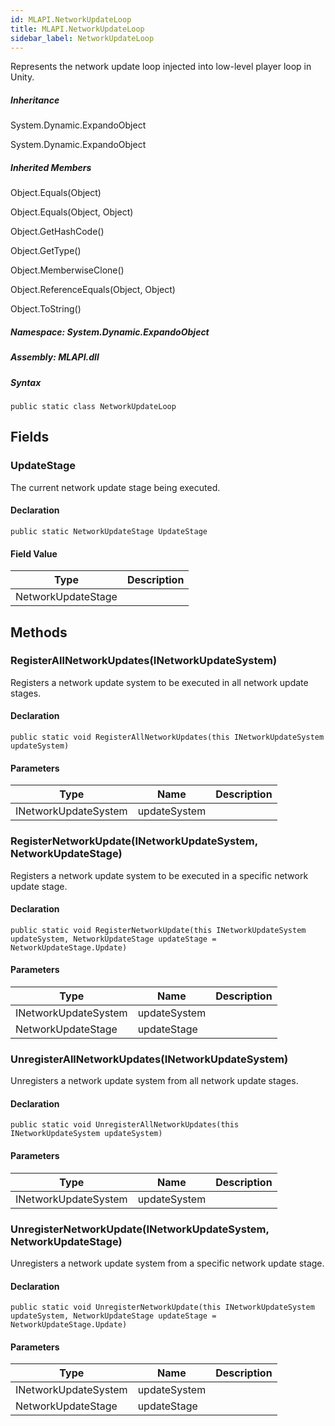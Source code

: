 ```yaml
---  
id: MLAPI.NetworkUpdateLoop  
title: MLAPI.NetworkUpdateLoop
sidebar_label: NetworkUpdateLoop
---
```


<div class="markdown level0 summary">

Represents the network update loop injected into low-level player loop
in Unity.

</div>

<div class="markdown level0 conceptual">

</div>

<div class="inheritance">

##### Inheritance

<div class="level0">

System.Dynamic.ExpandoObject

</div>

<div class="level1">

System.Dynamic.ExpandoObject

</div>

</div>

<div class="inheritedMembers">

##### Inherited Members

<div>

Object.Equals(Object)

</div>

<div>

Object.Equals(Object, Object)

</div>

<div>

Object.GetHashCode()

</div>

<div>

Object.GetType()

</div>

<div>

Object.MemberwiseClone()

</div>

<div>

Object.ReferenceEquals(Object, Object)

</div>

<div>

Object.ToString()

</div>

</div>

##### **Namespace**: System.Dynamic.ExpandoObject

##### **Assembly**: MLAPI.dll

##### Syntax

    public static class NetworkUpdateLoop

## Fields

### UpdateStage

<div class="markdown level1 summary">

The current network update stage being executed.

</div>

<div class="markdown level1 conceptual">

</div>

#### Declaration

    public static NetworkUpdateStage UpdateStage

#### Field Value

| Type               | Description |
|--------------------|-------------|
| NetworkUpdateStage |             |

## Methods 

### RegisterAllNetworkUpdates(INetworkUpdateSystem)

<div class="markdown level1 summary">

Registers a network update system to be executed in all network update
stages.

</div>

<div class="markdown level1 conceptual">

</div>

#### Declaration

    public static void RegisterAllNetworkUpdates(this INetworkUpdateSystem updateSystem)

#### Parameters

| Type                 | Name         | Description |
|----------------------|--------------|-------------|
| INetworkUpdateSystem | updateSystem |             |

### RegisterNetworkUpdate(INetworkUpdateSystem, NetworkUpdateStage)

<div class="markdown level1 summary">

Registers a network update system to be executed in a specific network
update stage.

</div>

<div class="markdown level1 conceptual">

</div>

#### Declaration

    public static void RegisterNetworkUpdate(this INetworkUpdateSystem updateSystem, NetworkUpdateStage updateStage = NetworkUpdateStage.Update)

#### Parameters

| Type                 | Name         | Description |
|----------------------|--------------|-------------|
| INetworkUpdateSystem | updateSystem |             |
| NetworkUpdateStage   | updateStage  |             |

### UnregisterAllNetworkUpdates(INetworkUpdateSystem)

<div class="markdown level1 summary">

Unregisters a network update system from all network update stages.

</div>

<div class="markdown level1 conceptual">

</div>

#### Declaration

    public static void UnregisterAllNetworkUpdates(this INetworkUpdateSystem updateSystem)

#### Parameters

| Type                 | Name         | Description |
|----------------------|--------------|-------------|
| INetworkUpdateSystem | updateSystem |             |

### UnregisterNetworkUpdate(INetworkUpdateSystem, NetworkUpdateStage)

<div class="markdown level1 summary">

Unregisters a network update system from a specific network update
stage.

</div>

<div class="markdown level1 conceptual">

</div>

#### Declaration

    public static void UnregisterNetworkUpdate(this INetworkUpdateSystem updateSystem, NetworkUpdateStage updateStage = NetworkUpdateStage.Update)

#### Parameters

| Type                 | Name         | Description |
|----------------------|--------------|-------------|
| INetworkUpdateSystem | updateSystem |             |
| NetworkUpdateStage   | updateStage  |             |
